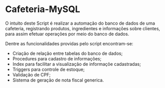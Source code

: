# Cafeteria-MySQL
 O intuito deste Script é realizar a automação do banco de dados de uma cafeteria, registrando produtos, ingredientes e informações sobre clientes, para assim efetuar operações por meio do banco de dados.
 
 Dentre as funcionalidades providas pelo script encontram-se:
 - Criação de relação entre tabelas do banco de dados;
 - Procedures para cadastro de informações;
 - Index para facilitar a visualização de informaçõe cadastradas;
 - Triggers para controle de estoque;
 - Validação de CPF;
 - Sistema de geração de nota fiscal generica.
